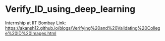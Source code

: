 # Verify_ID_using_deep_learning
Internship at IIT Bombay
Link: https://akansh12.github.io/blogs/Verifying%20and%20Validating%20College%20ID%20Images.html 
